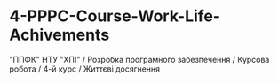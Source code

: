 # 4-PPPC-Course-Work-Life-Achivements
"ППФК" НТУ "ХПІ" / Розробка програмного забезпечення / Курсова робота / 4-й курс / Життєві досягнення
